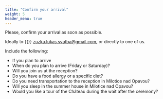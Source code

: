 ```yaml
---
title: "Confirm your arrival"
weight: 5
header_menu: true
---
```


Please, confirm your arrival as soon as possible.

Ideally to {{<icon class="fa fa-envelope">}}&nbsp;[zuzka.lukas.svatba@gmail.com](mailto:zuzka.lukas.svatba@gmail.com), or directly to one of us.

Include the following:
* If you plan to arrive
* When do you plan to arrive (Friday or Saturday)?
* Will you join us at the reception?
* Do you have a food allergy or a specific diet?
* Do you need transportation to the reception in Milotice nad Opavou?
* Will you sleep in the summer house in Milotice nad Opavou?
* Would you like a tour of the Château during the wait after the ceremony?
